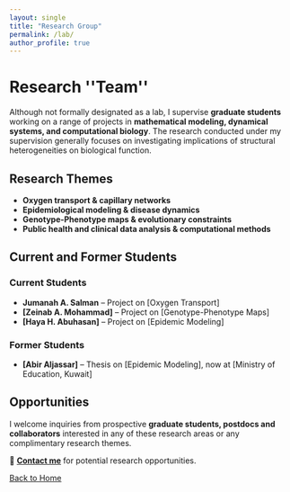 ```yaml
---
layout: single
title: "Research Group"
permalink: /lab/
author_profile: true
---
```


# **Research ''Team''**
Although not formally designated as a lab, I supervise **graduate students** working on a range of projects in **mathematical modeling, dynamical systems, and computational biology**. The research conducted under my supervision generally focuses on investigating implications of structural heterogeneities on biological function.

## **Research Themes**
- **Oxygen transport & capillary networks**
- **Epidemiological modeling & disease dynamics**
- **Genotype-Phenotype maps & evolutionary constraints**
- **Public health and clinical data analysis & computational methods**

## **Current and Former Students**
### **Current Students**
- **Jumanah A. Salman** – Project on [Oxygen Transport]
- **[Zeinab A. Mohammad]** – Project on [Genotype-Phenotype Maps]
- **[Haya H. Abuhasan]** – Project on [Epidemic Modeling]

### **Former Students**
- **[Abir Aljassar]** – Thesis on [Epidemic Modeling], now at [Ministry of Education, Kuwait]

## **Opportunities**
I welcome inquiries from prospective **graduate students, postdocs and collaborators** interested in any of these research areas or any complimentary research themes.

📧 **[Contact me](contact.md)** for potential research opportunities.

[Back to Home](index.md)
